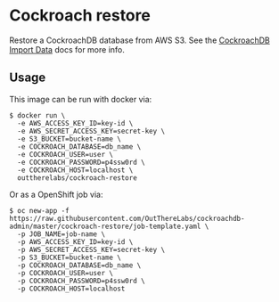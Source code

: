 # Cockroach restore

Restore a CockroachDB database from AWS S3. See the
[CockroachDB Import Data](https://www.cockroachlabs.com/docs/stable/import-data.html) docs for more info.

## Usage

This image can be run with docker via:

```shell
$ docker run \
  -e AWS_ACCESS_KEY_ID=key-id \
  -e AWS_SECRET_ACCESS_KEY=secret-key \
  -e S3_BUCKET=bucket-name \
  -e COCKROACH_DATABASE=db_name \
  -e COCKROACH_USER=user \
  -e COCKROACH_PASSWORD=p4ssw0rd \
  -e COCKROACH_HOST=localhost \
  outtherelabs/cockroach-restore
```

Or as a OpenShift job via:

```shell
$ oc new-app -f https://raw.githubusercontent.com/OutThereLabs/cockroachdb-admin/master/cockroach-restore/job-template.yaml \
  -p JOB_NAME=job-name \
  -p AWS_ACCESS_KEY_ID=key-id \
  -p AWS_SECRET_ACCESS_KEY=secret-key \
  -p S3_BUCKET=bucket-name \
  -p COCKROACH_DATABASE=db_name \
  -p COCKROACH_USER=user \
  -p COCKROACH_PASSWORD=p4ssw0rd \
  -p COCKROACH_HOST=localhost
```
